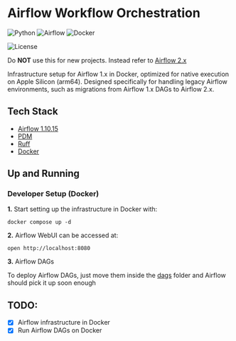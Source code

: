 # Airflow Workflow Orchestration

![Python](https://img.shields.io/badge/Python-3.8_|_3.9-4B8BBE.svg?style=flat&logo=python&logoColor=FFD43B&labelColor=306998)
![Airflow](https://img.shields.io/badge/Airflow-1.10.15-00C9D6?style=flat&logo=apacheairflow&logoColor=white&labelColor=007A87)
![Docker](https://img.shields.io/badge/Docker-329DEE?style=flat&logo=docker&logoColor=white&labelColor=329DEE)

![License](https://img.shields.io/badge/license-CC--BY--SA--4.0-31393F?style=flat&logo=creativecommons&logoColor=black&labelColor=white)


Do **NOT** use this for new projects. Instead refer to [Airflow 2.x](../airflow/)

Infrastructure setup for Airflow 1.x in Docker, optimized for native execution on Apple Silicon (arm64). Designed specifically for handling legacy Airflow environments, such as migrations from Airflow 1.x DAGs to Airflow 2.x.


## Tech Stack
- [Airflow 1.10.15](https://airflow.apache.org/docs/apache-airflow/1.10.15/)
- [PDM](https://pdm-project.org/latest/usage/dependency/)
- [Ruff](https://docs.astral.sh/ruff/configuration/)
- [Docker](https://docs.docker.com/get-docker/)


## Up and Running

### Developer Setup (Docker)

**1.** Start setting up the infrastructure in Docker with:
```shell
docker compose up -d
```

**2.** Airflow WebUI can be accessed at:

```shell
open http://localhost:8080
```

**3.** Airflow DAGs

To deploy Airflow DAGs, just move them inside the [dags](dags/) folder and Airflow should pick it up soon enough


## TODO:
- [x] Airflow infrastructure in Docker
- [x] Run Airflow DAGs on Docker
